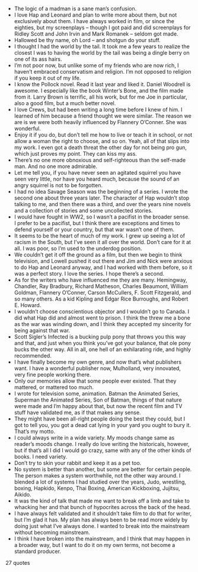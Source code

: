  - The logic of a madman is a sane man’s confusion.
 - I love Hap and Leonard and plan to write more about them, but not exclusively about them. I have always worked in film, or since the eighties, but my screenplays – though I got paid and did screenplays for Ridley Scott and John Irvin and Mark Romanek – seldom got made.
 - Hallowed be thy name, oh Lord – and shotgun do your stuff.
 - I thought I had the world by the tail. It took me a few years to realize the closest I was to having the world by the tail was being a dingle berry on one of its ass hairs.
 - I’m not poor now, but unlike some of my friends who are now rich, I haven’t embraced conservatism and religion. I’m not opposed to religion if you keep it out of my life.
 - I know the Pollock novel. Read it last year and liked it. Daniel Woodrell is awesome. I especially like the book Winter’s Bone, and the film made from it. Larry Brown is terrific, all his work, but for me Joe in particular, also a good film, but a much better novel.
 - I love Crews, but had been writing a long time before I knew of him. I learned of him because a friend thought we were similar. The reason we are is we were both heavily influenced by Flannery O’Conner. She was wonderful.
 - Enjoy it if you do, but don’t tell me how to live or teach it in school, or not allow a woman the right to choose, and so on. Yeah, all of that slips into my work. I even got a death threat the other day for not being pro gun, which just proves my point. They can kiss my ass.
 - There’s no one more obnoxious and self-righteous than the self-made man. And no one more admirable.
 - Let me tell you, if you have never seen an agitated squirrel you have seen very little, nor have you heard much, because the sound of an angry squirrel is not to be forgotten.
 - I had no idea Savage Season was the beginning of a series. I wrote the second one about three years later. The character of Hap wouldn’t stop talking to me, and then there was a third, and over the years nine novels and a collection of stories and some uncollected stories.
 - I would have fought in WW2, so I wasn’t a pacifist in the broader sense. I prefer to be a pacifist, but I think there are exceptions and times to defend yourself or your country, but that war wasn’t one of them.
 - It seems to be the heart of much of my work. I grew up seeing a lot of racism in the South, but I’ve seen it all over the world. Don’t care for it at all. I was poor, so I’m used to the underdog position.
 - We couldn’t get it off the ground as a film, but then we begin to think television, and Lowell pushed it out there and Jim and Nick were anxious to do Hap and Leonard anyway, and I had worked with them before, so it was a perfect story. I love the series. I hope there’s a second.
 - As for the writers who have influenced me they are many. Hemingway, Chandler, Ray Bradbury, Richard Matheson, Charles Beaumont, William Goldman, Flannery O’Conner, Carson McCullers, F. Scott Fitzgerald, and so many others. As a kid Kipling and Edgar Rice Burroughs, and Robert E. Howard.
 - I wouldn’t choose conscientious objector and I wouldn’t go to Canada. I did what Hap did and almost went to prison. I think the threw me a bone as the war was winding down, and I think they accepted my sincerity for being against that war.
 - Scott Sigler’s Infected is a bucking pulp pony that throws you this way and that, and just when you think you’ve got your balance, that ole pony bucks the other way. All in all, one hell of an exhilarating ride, and highly recommended.
 - I have finally become my own genre, and now that’s what publishers want. I have a wonderful publisher now, Mulholland, very innovated, very fine people working there.
 - Only our memories allow that some people ever existed. That they mattered, or mattered too much.
 - I wrote for television some, animation. Batman the Animated Series, Superman the Animated Series, Son of Batman, things of that nature were made and I’m happy about that, but now the recent film and TV stuff have validated me, as if that makes any sense.
 - They might have been all-right people doing the best they could, but I got to tell you, you got a dead cat lying in your yard you ought to bury it. That’s my motto.
 - I could always write in a wide variety. My moods change same as reader’s moods change. I really do love writing the historicals, however, but if that’s all I did I would go crazy, same with any of the other kinds of books. I need variety.
 - Don’t try to skin your rabbit and keep it as a pet too.
 - No system is better than another, but some are better for certain people. The person makes a system worthwhile, not the other way around. I blended a lot of systems I had studied over the years, Judo, wrestling, boxing, Hapkido, Kenpo, Thai Boxing, American Kickboxing, Jujitsu, Aikido.
 - It was the kind of talk that made me want to break off a limb and take to whacking her and that bunch of hypocrites across the back of the head.
 - I have always felt validated and it shouldn’t take film to do that for writer, but I’m glad it has. My plan has always been to be read more widely by doing just what I’ve always done. I wanted to break into the mainstream without becoming mainstream.
 - I think I have broken into the mainstream, and I think that may happen in a broader way, but I want to do it on my own terms, not become a standard producer.

27 quotes